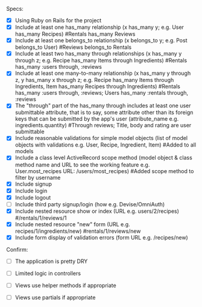 Specs:
- [x] Using Ruby on Rails for the project
- [x] Include at least one has_many relationship (x has_many y; e.g. User has_many Recipes) #Rentals has_many Reviews
- [x] Include at least one belongs_to relationship (x belongs_to y; e.g. Post belongs_to User) #Reviews belongs_to Rentals
- [x] Include at least two has_many through relationships (x has_many y through z; e.g. Recipe has_many Items through Ingredients) #Rentals has_many :users through, :reviews
- [x] Include at least one many-to-many relationship (x has_many y through z, y has_many x through z; e.g. Recipe has_many Items through Ingredients, Item has_many Recipes through Ingredients) #Rentals has_many :users through, :reviews; Users has_many :rentals through, :reviews
- [x] The "through" part of the has_many through includes at least one user submittable attribute, that is to say, some attribute other than its foreign keys that can be submitted by the app's user (attribute_name e.g. ingredients.quantity) #Through reviews; Title, body and rating are user submittable
- [x] Include reasonable validations for simple model objects (list of model objects with validations e.g. User, Recipe, Ingredient, Item) #Added to all models
- [x] Include a class level ActiveRecord scope method (model object & class method name and URL to see the working feature e.g. User.most_recipes URL: /users/most_recipes) #Added scope method to filter by username
- [x] Include signup
- [x] Include login
- [x] Include logout
- [ ] Include third party signup/login (how e.g. Devise/OmniAuth)
- [x] Include nested resource show or index (URL e.g. users/2/recipes) #/rentals/1/reviews/1
- [x] Include nested resource "new" form (URL e.g. recipes/1/ingredients/new) #rentals/1/reviews/new
- [x] Include form display of validation errors (form URL e.g. /recipes/new)

Confirm:
- [ ] The application is pretty DRY
- [ ] Limited logic in controllers
- [ ] Views use helper methods if appropriate
- [ ] Views use partials if appropriate

